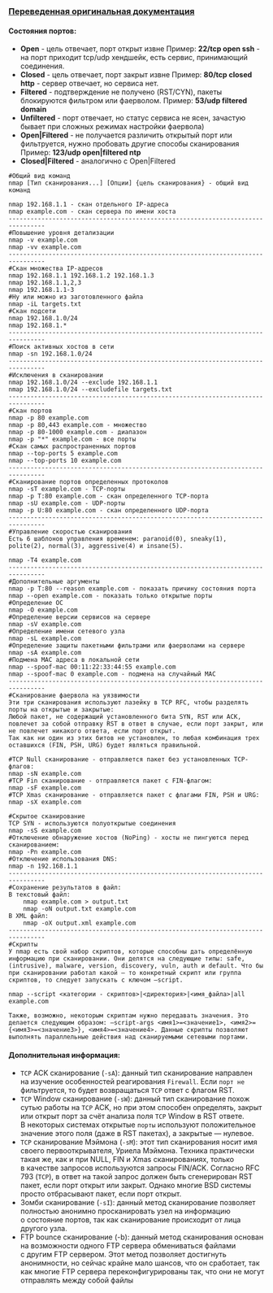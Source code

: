 ### [Переведенная оригинальная документация](https://nmap.org/man/ru/)
#### **Состояния портов:**
- **Open** - цель отвечает, порт открыт извне
  Пример: **22/tcp open ssh** - на порт приходит tcp/udp хендшейк, есть сервис, принимающий соединения.
- **Closed** - цель отвечает, порт закрыт извне
  Пример: **80/tcp closed http** - сервер отвечает, но сервиса нет.
- **Filtered** - подтверждение не получено (RST/CYN), пакеты блокируются фильтром или фаерволом.
  Пример: **53/udp filtered domain**
- **Unfiltered** - порт отвечает, но статус сервиса не ясен, зачастую бывает при сложных режимах настройки фаервола)
- **Open|Filtered** - не получается различить открытый порт или фильтруется, нужно пробовать другие способы сканирования
  Пример: **123/udp open|filtered ntp**
- **Closed|Filtered** - аналогично с Open|Filtered
```shell
#Общий вид команд
nmap [Тип сканирования...] [Опции] {цель сканирования} - общий вид команд

nmap 192.168.1.1 - скан отдельного IP-адреса
nmap example.com - скан сервера по имени хоста
--------------------------------------------------------------------------------
#Повышение уровня детализации
nmap -v example.com
nmap -vv example.com
--------------------------------------------------------------------------------
#Скан множества IP-адресов
nmap 192.168.1.1 192.168.1.2 192.168.1.3
nmap 192.168.1.1,2,3
nmap 192.168.1.1-3
#Ну или можно из заготовленного файла
nmap -iL targets.txt
#Скан подсети
nmap 192.168.1.0/24
nmap 192.168.1.*
--------------------------------------------------------------------------------
#Поиск активных хостов в сети
nmap -sn 192.168.1.0/24
--------------------------------------------------------------------------------
#Исключения в сканировании
nmap 192.168.1.0/24 --exclude 192.168.1.1
nmap 192.168.1.0/24 --excludefile targets.txt
--------------------------------------------------------------------------------
#Скан портов
nmap -p 80 example.com
nmap -p 80,443 example.com - множество
nmap -p 80-1000 example.com - диапазон
nmap -p "*" example.com - все порты
#Скан самых распространенных портов
nmap --top-ports 5 example.com
nmap --top-ports 10 example.com
--------------------------------------------------------------------------------
#Сканирование портов определенных протоколов
nmap -sT example.com - TCP-порты
nmap -p T:80 example.com - скан определенного TCP-порта
nmap -sU example.com - UDP-порты
nmap -p U:80 example.com - скан определенного UDP-порта
--------------------------------------------------------------------------------
#Управление скоростью сканирования
Есть 6 шаблонов управления временем: paranoid(0), sneaky(1), polite(2), normal(3), aggressive(4) и insane(5).

nmap -T4 example.com
--------------------------------------------------------------------------------
#Дополнительные аргументы
nmap -p T:80 --reason example.com - показать причину состояния порта
nmap --open example.com - показать только открытые порты
#Определение ОС
nmap -O example.com
#Определение версии сервисов на сервере
nmap -sV example.com
#Определение имени сетевого узла
nmap -sL example.com
#Определение защиты пакетными фильтрами или фаерволами на сервере
nmap -sA example.com
#Подмена MAC адреса в локальной сети
nmap --spoof-mac 00:11:22:33:44:55 example.com
nmap --spoof-mac 0 example.com - подмена на случайный MAC
--------------------------------------------------------------------------------
#Cканирование фаервола на уязвимости
Эти три сканирования используют лазейку в TCP RFC, чтобы разделять порты на открытые и закрытые:
Любой пакет, не содержащий установленного бита SYN, RST или ACK, повлечет за собой отправку RST в ответ в случае, если порт закрыт, или не повлечет никакого ответа, если порт открыт.
Так как ни один из этих битов не установлен, то любая комбинация трех оставшихся (FIN, PSH, URG) будет являться правильной.

#TCP Null сканирование - отправляется пакет без установленных TCP-флагов:
nmap -sN example.com
#TCP Fin сканирование - отправляется пакет с FIN-флагом:
nmap -sF example.com
#TCP Xmas сканирование - отправляется пакет с флагами FIN, PSH и URG:
nmap -sX example.com

#Скрытое сканирование
TCP SYN - используются полуоткрытые соединения
nmap -sS example.com
#Отключение обнаружение хостов (NoPing) - хосты не пингуются перед сканированием:
nmap -Pn example.com
#Отключение использования DNS:
nmap -n 192.168.1.1
--------------------------------------------------------------------------------
#Сохранение результатов в файл:
В текстовый файл:
	nmap example.com > output.txt
	nmap -oN output.txt example.com
В XML файл:
	nmap -oX output.xml example.com
--------------------------------------------------------------------------------
#Скрипты
У nmap есть свой набор скриптов, которые способны дать определённую информацию при сканировании. Они делятся на следующие типы: safe, (intrusive), malware, version, discovery, vuln, auth и default. Что бы при сканировании работал какой — то конкретный скрипт или группа скриптов, то следует запускать с ключом —script.

nmap --script <категории - скриптов>|<директория>|<имя_файла>|all example.com

Также, возможно, некоторым скриптам нужно передавать значения. Это делается следующим образом: —script-args <имя1>=<значение1>, <имя2>={<имя3>=<значение3>}, <имя4>=<значение4>. Данные скрипты позволяют выполнять параллельные действия над сканируемыми сетевыми портами.
```
#### **Дополнительная информация:**
- `TCP` ACK сканирование (`-sA`): данный тип сканирование направлен на изучение особенностей реагирования `Firewall`. Если `порт не` фильтруется, то будет возвращаться `TCP` ответ с флагом RST.
- `TCP` Window сканирование (`-sW`): данный тип сканирование похож сутью работы на `TCP` ACK, но при этом способен определять, закрыт или открыт порт за счёт анализа поля `TCP` Window в RST ответе. В некоторых системах открытые `порты` используют положительное значение этого поля (даже в RST пакетах), а закрытые — нулевое.
- `TCP` сканирование Мэймона (`-sM`): этот тип сканирования носит имя своего первооткрывателя, Уриела Мэймона. Техника практически такая же, как и при NULL, FIN и Xmas сканированиях, только в качестве запросов используются запросы FIN/ACK. Согласно RFC 793 (`TCP`), в ответ на такой запрос должен быть сгенерирован RST пакет, если порт открыт или закрыт. Однако многие BSD системы просто отбрасывают пакет, если порт открыт.
- Зомби сканирование (`-sI`): данный метод сканирование позволяет полностью анонимно просканировать узел на информацию о состояние портов, так как сканирование происходит от лица другого узла.
- FTP bounce сканирование (-b): данный метод сканирования основан на возможности одного FTP сервера обмениваться файлами с другим FTP сервером. Этот метод позволяет достигнуть анонимности, но сейчас крайне мало шансов, что он сработает, так как многие FTP сервера переконфигурированы так, что они не могут отправлять между собой файлы
